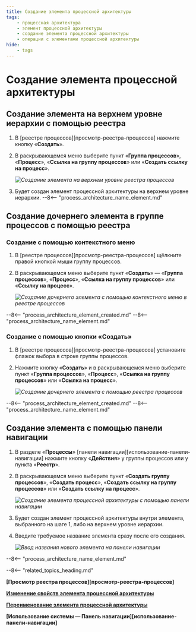 ```yaml
---
title: Создание элемента процессной архитектуры
tags:
    - процессная архитектура
    - элемент процессной архитектуры
    - создание элемента процессной архитектуры
    - операции с элементами процессной архитектуры
hide:
    - tags
---
```


# Создание элемента процессной архитектуры

## Создание элемента на верхнем уровне иерархии с помощью реестра

1. В [реестре процессов][просмотр-реестра-процессов] нажмите кнопку «**Создать**».
2. В раскрывающемся меню выберите пункт «**Группа процессов**», «**Процесс**», «**Ссылка на группу процессов**» или «**Создать ссылку на процесс**».

    *![Создание элемента на верхнем уровне реестра процессов](process_architecture_modeling_create_entity_from_registry.png)*

3. Будет создан элемент процессной архитектуры на верхнем уровне иерархии.
--8<-- "process_architecture_name_element.md"

## Создание дочернего элемента в группе процессов с помощью реестра

### Создание с помощью контекстного меню

1. В [реестре процессов][просмотр-реестра-процессов] щёлкните правой кнопкой мыши группу процессов.
2. В раскрывающемся меню выберите пункт «**Создать**» — «**Группа процессов**», «**Процесс**», «**Ссылка на группу процессов**» или «**Ссылку на процесс**».

    *![Создание дочернего элемента с помощью контекстного меню в реестре процессов](process_architecture_modeling_create_entity_from_context_menu.png)*

--8<-- "process_architecture_element_created.md"
--8<-- "process_architecture_name_element.md"

### Создание с помощью кнопки «Создать»

1. В [реестре процессов][просмотр-реестра-процессов] установите флажок выбора в строке группы процессов.
2. Нажмите кнопку «**Создать**» и в раскрывающемся меню выберите пункт «**Группа процессов**», «**Процесс**», «**Ссылка на группу процессов**» или «**Ссылка на процесс**».

    *![Создание дочернего элемента с помощью реестра процессов](process_architecture_modeling_create_subentity_from_registry.png)*

--8<-- "process_architecture_element_created.md"
--8<-- "process_architecture_name_element.md"

## Создание элемента с помощью панели навигации

1. В разделе «**Процессы**» [панели навигации][использование-панели-навигации] нажмите кнопку «**Действия**» <i class="fa-light fa-ellipsis-vertical"></i> у группы процессов или у пункта «**Реестр**».
2. В раскрывающемся меню выберите пункт «**Создать группу процессов**», «**Создать процесс**», «**Создать ссылку на группу процессов**» или «**Создать ссылку на процесс**».

    *![Создание элемента процессной архитектуры с помощью панели навигации](process_architecture_modeling_create_entity_from_navigation.png)*

3. Будет создан элемент процессной архитектуры внутри элемента, выбранного на шаге 1, либо на верхнем уровне иерархии.
4. Введите требуемое название элемента сразу после его создания.

    *![Ввод названия нового элемента на панели навигации](process_architecture_modeling_rename_on_creation.png)*

--8<-- "process_architecture_name_element.md"

--8<-- "related_topics_heading.md"

**[Просмотр реестра процессов][просмотр-реестра-процессов]**

**[Изменение свойств элемента процессной архитектуры](configuring_process_entity_properties.md)**

**[Переименование элемента процессной архитектуры](renaming_process_entity.md)**

**[Использование системы — Панель навигации][использование-панели-навигации]**

